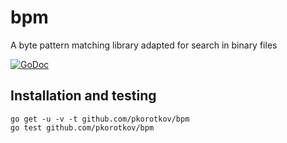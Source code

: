 # bpm
A byte pattern matching library adapted for search in binary files

[![GoDoc](https://godoc.org/github.com/pkorotkov/bpm?status.svg)](https://godoc.org/github.com/pkorotkov/bpm)

## Installation and testing
    go get -u -v -t github.com/pkorotkov/bpm
    go test github.com/pkorotkov/bpm
